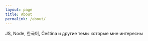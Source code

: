 ```yaml
---
layout: page
title: About
permalink: /about/
---
```


JS, Node, 한국어, Čeština и другие темы которые мне интересны
